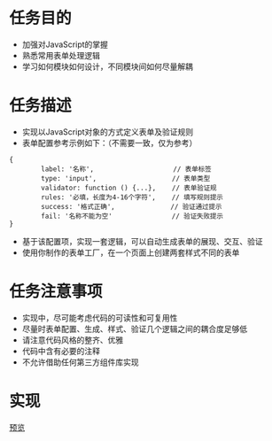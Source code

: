 # 任务目的
- 加强对JavaScript的掌握
- 熟悉常用表单处理逻辑
- 学习如何模块如何设计，不同模块间如何尽量解耦
# 任务描述
- 实现以JavaScript对象的方式定义表单及验证规则
- 表单配置参考示例如下：（不需要一致，仅为参考）
```  
{
        label: '名称',                    // 表单标签
        type: 'input',                   // 表单类型
        validator: function () {...},    // 表单验证规
        rules: '必填，长度为4-16个字符',    // 填写规则提示
        success: '格式正确',              // 验证通过提示
        fail: '名称不能为空'               // 验证失败提示
}

```
- 基于该配置项，实现一套逻辑，可以自动生成表单的展现、交互、验证
- 使用你制作的表单工厂，在一个页面上创建两套样式不同的表单
# 任务注意事项
- 实现中，尽可能考虑代码的可读性和可复用性
- 尽量时表单配置、生成、样式、验证几个逻辑之间的耦合度足够低
- 请注意代码风格的整齐、优雅
- 代码中含有必要的注释
- 不允许借助任何第三方组件库实现
# 实现
[预览](https://zheninglin.github.io/ife//Task32-%E8%A1%A8%E5%8D%95%E8%87%AA%E5%8A%A8%E7%94%9F%E6%88%90/index.html)
